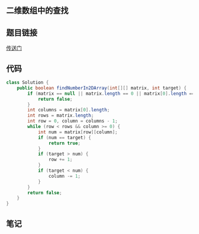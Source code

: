 ## 二维数组中的查找 
## 题目链接
[传送门](https://leetcode-cn.com/problems/er-wei-shu-zu-zhong-de-cha-zhao-lcof/)
## 代码
```java
class Solution {
    public boolean findNumberIn2DArray(int[][] matrix, int target) {
        if (matrix == null || matrix.length == 0 || matrix[0].length == 0) {
            return false;
        }
        int columns = matrix[0].length;
        int rows = matrix.length;
        int row = 0, column = columns - 1;
        while (row < rows && column >= 0) {
            int num = matrix[row][column];
            if (num == target) {
                return true;
            }
            if (target > num) {
                row += 1;
            }
            if (target < num) {
                column -= 1;
            }
        }
        return false;
    }
}
```
## 笔记